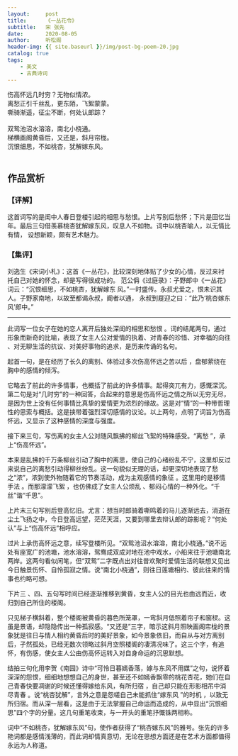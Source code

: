 ```yaml
---
layout:     post
title:      《一丛花令》
subtitle:   宋 张先
date:       2020-08-05
author:     听松阁
header-img: {{ site.baseurl }}/img/post-bg-poem-20.jpg
catalog: true
tags:
    - 美文
    - 古典诗词
---
```



伤高怀远几时穷？无物似情浓。<br>
离愁正引千丝乱，更东陌，飞絮蒙蒙。<br>
嘶骑渐遥，征尘不断，何处认郎踪？<br>
<br>
双鸳池沼水溶溶，南北小桡通。<br>
梯横画阁黄昏后，又还是，斜月帘栊。<br>
沉恨细思，不如桃杏，犹解嫁东风。<br>
<br>

## 作品赏析
### 【评解】

这首词写的是闺中人春日登楼引起的相思与愁恨。上片写别后愁怀；下片是回忆当
年。最后三句借羡慕桃杏犹解嫁东风，叹息人不如物。词中以桃杏喻人，以无情比有情，
设想新颖，颇有艺术魅力。

### 【集评】

刘逸生《宋词小札》：这首《一丛花》，比较深刻地体贴了少女的心情，反过来衬
托自己对她的怀念，却是写得很成功的。
范公偁《过庭录》：子野郎中《一丛花》词云：“沉恨细思，不如桃杏，犹解嫁东
风。”一时盛传。永叔尤爱之，恨未识其人。子野家南地，以故至都谒永叔，阍者以通，
永叔到屣迎之曰：“此乃‘桃杏嫁东风’郎中。”

-----------------------
此词写一位女子在她的恋人离开后独处深闺的相思和愁恨 。词的结尾两句，通过形象而新奇的比喻，表现了女主人公对爱情的执着、对青春的珍惜、对幸福的向往 、对无聊生活的抗议、对美好事物的追求，是历来传诵的名句。

起首一句，是在经历了长久的离别、体验过多次伤高怀远之苦以后 ，盘郁萦绕在胸中的感情的倾泻。

它略去了前此的许多情事，也概括了前此的许多情事。起得突兀有力，感慨深沉。第二句是对“几时穷”的一种回答，合起来的意思是伤高怀远之情之所以无穷无尽，是因为世上没有任何事情比真挚的爱情更为浓烈的缘故。这是对“情”的一种带哲理性的思索与概括。这是挟带着强烈深切感情的议论。以上两句，点明了词旨为伤高怀远，又显示了这种感情的深度与强度。

接下来三句，写伤离的女主人公对随风飘拂的柳丝飞絮的特殊感受。“离愁 ”，承上“伤高怀远”。

本来是乱拂的千万条柳丝引动了胸中的离思，使自己的心绪纷乱不宁，这里却反过来说自己的离愁引动得柳丝纷乱。这一句貌似无理的话，却更深切地表现了愁之“浓”，浓到使外物随着它的节奏活动，成为主观感情的象征 。这里用的是移情手法 。而那濛濛飞絮 ，也仿佛成了女主人公烦乱 、郁闷心情的一种外化。“千丝”谐“千思”。

上片末三句写别后登高忆旧。尤言：想当时郎骑着嘶鸣着的马儿逐渐远去，消逝在尘土飞扬之中，今日登高远望，茫茫天涯，又要到哪里去辩认郎的踪影呢？“何处认”与上“伤高怀远”相呼应。

过片上承伤高怀远之意，续写登楼所见。“双鸳池沼水溶溶，南北小桡通。”说不远处有座宽广的池塘，池水溶溶，鸳鸯成双成对地在池中戏水，小船来往于池塘南北两岸。这两句看似闲笔，但“双鸳”二字既点出对往昔欢聚时爱情生活的联想又见出今日触景伤怀、自怜孤寂之情。说“南北小桡通”，则往日莲塘相约、彼此往来的情事也约略可想。

下片三 、四、五句写时间已经逐渐推移到黄昏，女主人公的目光也由远而近，收归到自己所住的楼阁。

只见梯子横斜着，整个楼阁被黄昏的暮色所笼罩，一弯斜月低照着帘子和窗棂。这虽是景语，却隐隐传出一种孤寂感。“又还是”三字，暗示这斜月照映画阁帘栊的景象犹是往日与情人相约黄昏后时的美好景象，如今景象依旧，而自从与对方离别后，孑然孤处，已经无数次领略过斜月空照楼阁的凄清况味了。这三个字，有追怀，有伤感，使女主人公由伤高怀远转入对自身命运的沉思默想。

结拍三句化用李贺《南园》诗中“可怜日暮嫣香落，嫁与东风不用媒”之句，说怀着深深的怨恨，细细地想想自己的身世，甚至还不如嫣香飘零的桃花杏花，她们在自己青春快要凋谢的时候还懂得嫁给东风，有所归宿 ，自己却只能在形影相吊中消尽青春 。说“桃杏犹解”，言外之意是怨嗟自己未能抓住“嫁东风 ”的时机 ，以致无所归宿。而从深一层看，这是由于无法掌握自己命运而造成的，从中显出“沉恨细思”四个字的分量。这几句重笔收束，与一开头的重笔抒慨铢两相称。

词中“不如桃杏，犹解嫁东风”句，使作者获得了“桃杏嫁东风”的雅号。张先的许多艳词都是感情浅薄的，而此词却情真意切，无论在思想方面还是在艺术方面都值得永远为人称道。
